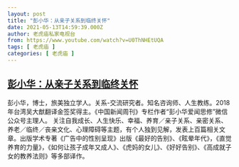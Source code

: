 ```yaml
---
layout: post
title: "彭小华：从亲子关系到临终关怀"
date: 2021-05-13T14:59:39.000Z
author: 老虎庙私家电视台
from: https://www.youtube.com/watch?v=U0ThNHEtUQA
tags: [ 老虎庙 ]
categories: [ 老虎庙 ]
---
```

<!--1620917979000-->
[彭小华：从亲子关系到临终关怀](https://www.youtube.com/watch?v=U0ThNHEtUQA)
------

<div>
彭小华，博士，旅美独立学人。关系-交流研究者。知名咨询师、人生教练。2018年台湾吴大猷翻译金签奖得主。《中国新闻周刊》专栏作者“彭小华爱闻思修”微信公众号主理人。 关注自我成长、人生快乐、幸福、养育／亲子关系、亲密关系、养老／临终／丧亲文化、心理障碍等主题，有个人独到见解，发表上百篇相关文章。出版学术专著《广告中的性别呈现》出版《最好的告别》、《眩晕年代》，《直觉养育的力量》，《如何让孩子成年又成人》、《虎妈的女儿》、《好好告别》、《高成就子女的教养法则》等多部译作。
</div>
